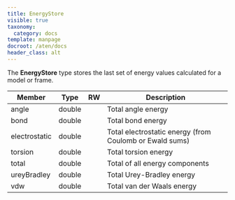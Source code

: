 ```yaml
---
title: EnergyStore
visible: true
taxonomy:
  category: docs
template: manpage
docroot: /aten/docs
header_class: alt
---
```


The **EnergyStore** type stores the last set of energy values calculated for a model or frame.
 
| Member | Type | RW | Description |
|--------|------|----|-------------|
| angle | double | | Total angle energy |
| bond | double | | Total bond energy |
| electrostatic | double | | Total electrostatic energy (from Coulomb or Ewald sums) |
| torsion | double | | Total torsion energy |
| total | double | | Total of all energy components |
| ureyBradley | double | | Total Urey-Bradley energy |
| vdw  | double | | Total van der Waals energy |

